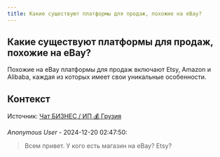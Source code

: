 ```yaml
---
title: Какие существуют платформы для продаж, похожие на eBay?
---
```


## Какие существуют платформы для продаж, похожие на eBay?

Похожие на eBay платформы для продаж включают Etsy, Amazon и Alibaba, каждая из которых имеет свои уникальные особенности.

## Контекст

Источник: [Чат БИЗНЕС / ИП 💰 Грузия](https://t.me/ip_ge)

_Anonymous User_ - 2024-12-20 02:47:50:

> Всем привет. У кого есть магазин на eBay? Etsy?
